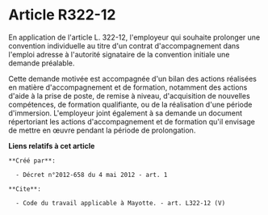 # Article R322-12

En application de l'article L. 322-12, l'employeur qui souhaite prolonger une convention individuelle au titre d'un contrat
d'accompagnement dans l'emploi adresse à l'autorité signataire de la convention initiale une demande préalable. 

Cette demande motivée est accompagnée d'un bilan des actions réalisées en matière d'accompagnement et de formation, notamment
des actions d'aide à la prise de poste, de remise à niveau, d'acquisition de nouvelles compétences, de formation qualifiante,
ou de la réalisation d'une période d'immersion. L'employeur joint également à sa demande un document répertoriant les actions
d'accompagnement et de formation qu'il envisage de mettre en œuvre pendant la période de prolongation.

**Liens relatifs à cet article**

	**Créé par**:

	  - Décret n°2012-658 du 4 mai 2012 - art. 1

	**Cite**:

	  - Code du travail applicable à Mayotte. - art. L322-12 (V)

